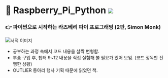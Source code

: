 # 📗 Raspberry_Pi_Python <img src="https://img.shields.io/badge/Python-3766AB?style=flat-square&logo=Python&logoColor=white"/>
### 👉 파이썬으로 시작하는 라즈베리 파이 프로그래밍 (2판, Simon Monk)  

![서적 이미지](https://contents.kyobobook.co.kr/sih/fit-in/458x0/pdt/9791185890487.jpg)

* 공부하는 과정 속에서 코드 내용을 살짝 변형함.
* 부품 구입 후, 챕터 9~12 내용을 직접 실험해 볼 필요가 있어 보임. (코드 정독만 진행한 상황)
* OUTLIER 동아리 행사 기획 때문에 읽었던 책.
